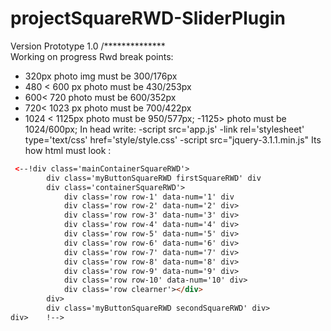# projectSquareRWD-SliderPlugin

Version Prototype 1.0 /**************\
  Working on progress
  Rwd break points:
   - 320px  photo img must be 300/176px
   - 480 < 600 px photo must be 430/253px
   - 600< 720 photo must be 600/352px
   - 720< 1023 px photo must be 700/422px
   - 1024 < 1125px photo must be 950/577px;
   -1125>  photo must be 1024/600px;
  In head write:
  -script src='app.js'
  -link rel='stylesheet' type='text/css' href='style/style.css'
  -script src="jquery-3.1.1.min.js"
Its  how html must look : 
```html
 <--!div class='mainContainerSquareRWD'>
        div class='myButtonSquareRWD firstSquareRWD' div
        div class='containerSquareRWD'>
            div class='row row-1' data-num='1' div
            div class='row row-2' data-num='2' div>
            div class='row row-3' data-num='3' div>
            div class='row row-4' data-num='4' div>
            div class='row row-5' data-num='5' div>
            div class='row row-6' data-num='6' div>
            div class='row row-7' data-num='7' div>
            div class='row row-8' data-num='8' div>
            div class='row row-9' data-num='9' div>
            div class='row row-10' data-num='10' div>
            div class='row clearner'></div>
        div>
        div class='myButtonSquareRWD secondSquareRWD' div>
div>    !-->
```
